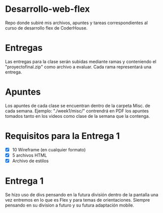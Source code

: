 # Desarrollo-web-flex
 Repo donde subiré mis archivos, apuntes y tareas correspondientes al curso de desarrollo flex de CoderHouse.

# Entregas
 Las entregas para la clase serán subidas mediante ramas y conteniendo el "proyectofinal.zip" como archivo a evaluar. Cada rama representará una entrega.

 # Apuntes
 Los apuntes de cada clase se encuentran dentro de la carpeta Misc. de cada semana. Ejemplo:  "./week1/misc/" contrendrá en PDF los apuntes tomados tanto en los videos como clase de la semana que la contenga.

# Requisitos para la Entrega 1

- [X] 10 Wireframe (en cualquier formato)
- [X] 5 archivos HTML
- [X] Archivo de estilos

# Entrega 1
 Se hizo uso de divs pensando en la futura división dentro de la pantalla una vez entremos en lo que es Flex y para temas de orientaciones. Siempre pensando en su division a futuro y su futura adaptación mobile.

